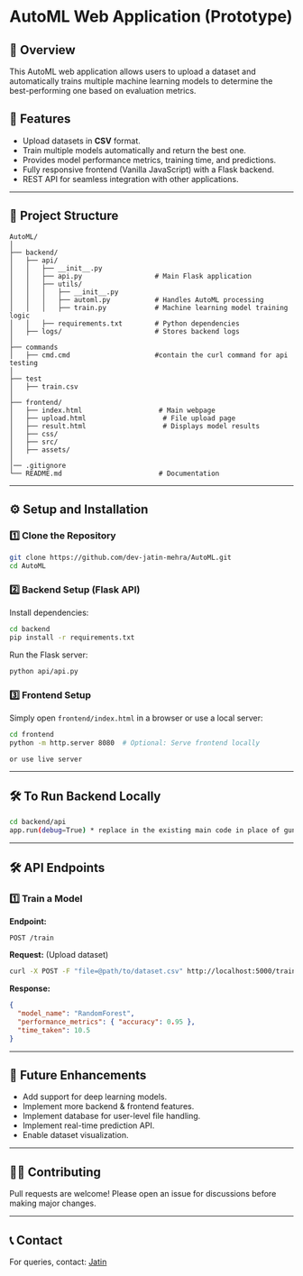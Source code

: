 # AutoML Web Application (Prototype)

## 🚀 Overview

This AutoML web application allows users to upload a dataset and automatically trains multiple machine learning models to determine the best-performing one based on evaluation metrics.

## 🌟 Features

- Upload datasets in **CSV** format.
- Train multiple models automatically and return the best one.
- Provides model performance metrics, training time, and predictions.
- Fully responsive frontend (Vanilla JavaScript) with a Flask backend.
- REST API for seamless integration with other applications.

---

## 📂 Project Structure

```
AutoML/
│
├── backend/
│   ├── api/
│   │   ├── __init__.py
│   │   ├── api.py                  # Main Flask application
│   │   ├── utils/
│   │   │   ├── __init__.py
│   │   │   ├── automl.py           # Handles AutoML processing
│   │   │   ├── train.py            # Machine learning model training logic
│   │   ├── requirements.txt        # Python dependencies
│   ├── logs/                       # Stores backend logs
│
├── commands
│   ├── cmd.cmd                     #contain the curl command for api testing
│
├── test
│   ├── train.csv
│
├── frontend/
│   ├── index.html                   # Main webpage
│   ├── upload.html                   # File upload page
│   ├── result.html                   # Displays model results
│   ├── css/
│   ├── src/
│   ├── assets/
│
│── .gitignore
└── README.md                        # Documentation
```

---

## ⚙️ Setup and Installation

### **1️⃣ Clone the Repository**

```bash
git clone https://github.com/dev-jatin-mehra/AutoML.git
cd AutoML
```

### **2️⃣ Backend Setup (Flask API)**

Install dependencies:

```bash
cd backend
pip install -r requirements.txt
```

Run the Flask server:

```bash
python api/api.py
```

### **3️⃣ Frontend Setup**

Simply open `frontend/index.html` in a browser or use a local server:

```bash
cd frontend
python -m http.server 8080  # Optional: Serve frontend locally
```

```
or use live server
```

---

## 🛠 To Run Backend Locally

```bash
cd backend/api
app.run(debug=True) * replace in the existing main code in place of gunicorn command *
```

---

## 🛠 API Endpoints

### **1️⃣ Train a Model**

**Endpoint:**

```
POST /train
```

**Request:** (Upload dataset)

```bash
curl -X POST -F "file=@path/to/dataset.csv" http://localhost:5000/train
```

**Response:**

```json
{
  "model_name": "RandomForest",
  "performance_metrics": { "accuracy": 0.95 },
  "time_taken": 10.5
}
```

---

## 🎯 Future Enhancements

- Add support for deep learning models.
- Implement more backend & frontend features.
- Implement database for user-level file handling.
- Implement real-time prediction API.
- Enable dataset visualization.

---

## 👨‍💻 Contributing

Pull requests are welcome! Please open an issue for discussions before making major changes.

---

## 📞 Contact

For queries, contact: [Jatin](mailto:jatinsinghmehras.com)
